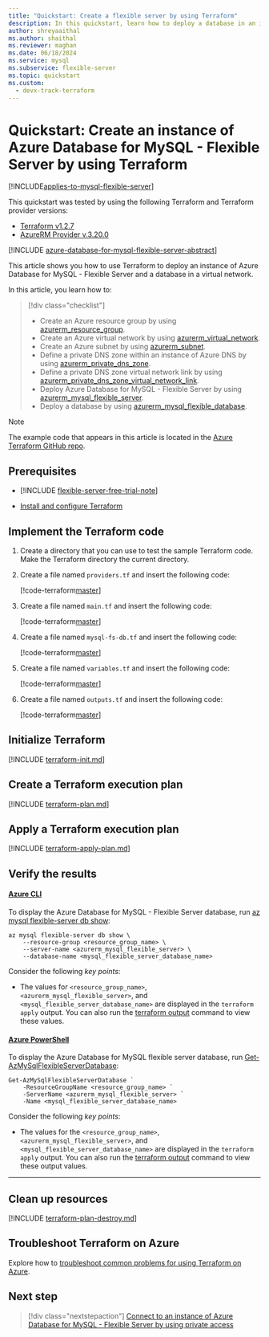 ```yaml
---
title: "Quickstart: Create a flexible server by using Terraform"
description: In this quickstart, learn how to deploy a database in an instance of Azure Database for MySQL - Flexible Server by using Terraform.
author: shreyaaithal
ms.author: shaithal
ms.reviewer: maghan
ms.date: 06/18/2024
ms.service: mysql
ms.subservice: flexible-server
ms.topic: quickstart
ms.custom:
  - devx-track-terraform
---
```


# Quickstart: Create an instance of Azure Database for MySQL - Flexible Server by using Terraform

[!INCLUDE[applies-to-mysql-flexible-server](../includes/applies-to-mysql-flexible-server.md)]

This quickstart was tested by using the following Terraform and Terraform provider versions:

- [Terraform v1.2.7](https://releases.hashicorp.com/terraform/)
- [AzureRM Provider v.3.20.0](https://registry.terraform.io/providers/hashicorp/azurerm/latest/docs)

[!INCLUDE [azure-database-for-mysql-flexible-server-abstract](../includes/azure-database-for-mysql-flexible-server-abstract.md)]

This article shows you how to use Terraform to deploy an instance of Azure Database for MySQL - Flexible Server and a database in a virtual network.

In this article, you learn how to:

> [!div class="checklist"]
> - Create an Azure resource group by using [azurerm_resource_group](https://registry.terraform.io/providers/hashicorp/azurerm/latest/docs/resources/resource_group).
> - Create an Azure virtual network by using [azurerm_virtual_network](https://registry.terraform.io/providers/hashicorp/azurerm/latest/docs/resources/virtual_network).
> - Create an Azure subnet by using [azurerm_subnet](https://registry.terraform.io/providers/hashicorp/azurerm/latest/docs/resources/subnet).
> - Define a private DNS zone within an instance of Azure DNS by using [azurerm_private_dns_zone](https://registry.terraform.io/providers/hashicorp/azurerm/latest/docs/resources/private_dns_zone).
> - Define a private DNS zone virtual network link by using [azurerm_private_dns_zone_virtual_network_link](https://registry.terraform.io/providers/hashicorp/azurerm/latest/docs/resources/private_dns_zone_virtual_network_link).
> - Deploy Azure Database for MySQL - Flexible Server by using [azurerm_mysql_flexible_server](https://registry.terraform.io/providers/hashicorp/azurerm/latest/docs/resources/mysql_flexible_server).
> - Deploy a database by using [azurerm_mysql_flexible_database](https://registry.terraform.io/providers/hashicorp/azurerm/latest/docs/resources/mysql_flexible_database).

> [!NOTE]
> The example code that appears in this article is located in the [Azure Terraform GitHub repo](https://github.com/Azure/terraform/tree/master/quickstart/201-mysql-fs-db).

## Prerequisites

- [!INCLUDE [flexible-server-free-trial-note](../includes/flexible-server-free-trial-note.md)]

- [Install and configure Terraform](/azure/developer/terraform/quickstart-configure)

## Implement the Terraform code

1. Create a directory that you can use to test the sample Terraform code. Make the Terraform directory the current directory.

1. Create a file named `providers.tf` and insert the following code:

    [!code-terraform[master](~/terraform_samples/quickstart/201-mysql-fs-db/providers.tf)]

1. Create a file named `main.tf` and insert the following code:

    [!code-terraform[master](~/terraform_samples/quickstart/201-mysql-fs-db/main.tf)]

1. Create a file named `mysql-fs-db.tf` and insert the following code:

    [!code-terraform[master](~/terraform_samples/quickstart/201-mysql-fs-db/mysql-fs-db.tf)]

1. Create a file named `variables.tf` and insert the following code:

    [!code-terraform[master](~/terraform_samples/quickstart/201-mysql-fs-db/variables.tf)]

1. Create a file named `outputs.tf` and insert the following code:

    [!code-terraform[master](~/terraform_samples/quickstart/201-mysql-fs-db/outputs.tf)]

## Initialize Terraform

[!INCLUDE [terraform-init.md](~/azure-dev-docs-pr/articles/terraform/includes/terraform-init.md)]

## Create a Terraform execution plan

[!INCLUDE [terraform-plan.md](~/azure-dev-docs-pr/articles/terraform/includes/terraform-plan.md)]

## Apply a Terraform execution plan

[!INCLUDE [terraform-apply-plan.md](~/azure-dev-docs-pr/articles/terraform/includes/terraform-apply-plan.md)]

## Verify the results

#### [Azure CLI](#tab/azure-cli)

To display the Azure Database for MySQL - Flexible Server database, run [az mysql flexible-server db show](/cli/azure/mysql/flexible-server/db#az-mysql-flexible-server-db-show):

```azurecli
az mysql flexible-server db show \
    --resource-group <resource_group_name> \
    --server-name <azurerm_mysql_flexible_server> \
    --database-name <mysql_flexible_server_database_name>
```

Consider the following *key points*:

- The values for `<resource_group_name>`, `<azurerm_mysql_flexible_server>`, and `<mysql_flexible_server_database_name>` are displayed in the `terraform apply` output. You can also run the [terraform output](https://www.terraform.io/cli/commands/output) command to view these values.

#### [Azure PowerShell](#tab/azure-powershell)

To display the Azure Database for MySQL flexible server database, run [Get-AzMySqlFlexibleServerDatabase](/powershell/module/az.mysql/get-azmysqlflexibleserverdatabase):

```azurepowershell
Get-AzMySqlFlexibleServerDatabase `
    -ResourceGroupName <resource_group_name> `
    -ServerName <azurerm_mysql_flexible_server> `
    -Name <mysql_flexible_server_database_name>
```

Consider the following *key points*:

- The values for the `<resource_group_name>`, `<azurerm_mysql_flexible_server>`, and `<mysql_flexible_server_database_name>` are displayed in the `terraform apply` output. You can also run the [terraform output](https://www.terraform.io/cli/commands/output) command to view these output values.

---

## Clean up resources

[!INCLUDE [terraform-plan-destroy.md](~/azure-dev-docs-pr/articles/terraform/includes/terraform-plan-destroy.md)]

## Troubleshoot Terraform on Azure

Explore how to [troubleshoot common problems for using Terraform on Azure](/azure/developer/terraform/troubleshoot).

## Next step

> [!div class="nextstepaction"]
> [Connect to an instance of Azure Database for MySQL - Flexible Server by using private access](./quickstart-create-connect-server-vnet.md)
